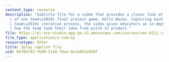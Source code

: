 ```yaml
---
content_type: resource
description: "Subtitle file for a video that provides a closer look at the development\
  \ of one team\u2019s final project game, Hello Waves. Capturing each step in the\
  \ team\u2019s iterative process, the video gives educators an in-depth view into\
  \ how the team took their idea from pitch to product."
file: https://ol-ocw-studio-app-qa.s3.amazonaws.com/courses/cms-611j-creating-video-games-fall-2014/84705f4276d011e8fdaa8e1e883a4507_lxpXowuUdKw.srt
file_type: application/x-subrip
resourcetype: Other
title: 3play caption file
uid: 84705f42-76d0-11e8-fdaa-8e1e883a4507
---
```

